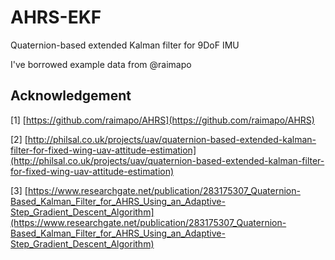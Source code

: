# AHRS-EKF
Quaternion-based extended Kalman filter for 9DoF IMU

I've borrowed example data from @raimapo

## Acknowledgement
[1] [https://github.com/raimapo/AHRS](https://github.com/raimapo/AHRS)

[2] [http://philsal.co.uk/projects/uav/quaternion-based-extended-kalman-filter-for-fixed-wing-uav-attitude-estimation](http://philsal.co.uk/projects/uav/quaternion-based-extended-kalman-filter-for-fixed-wing-uav-attitude-estimation)

[3] [https://www.researchgate.net/publication/283175307_Quaternion-Based_Kalman_Filter_for_AHRS_Using_an_Adaptive-Step_Gradient_Descent_Algorithm](https://www.researchgate.net/publication/283175307_Quaternion-Based_Kalman_Filter_for_AHRS_Using_an_Adaptive-Step_Gradient_Descent_Algorithm)
